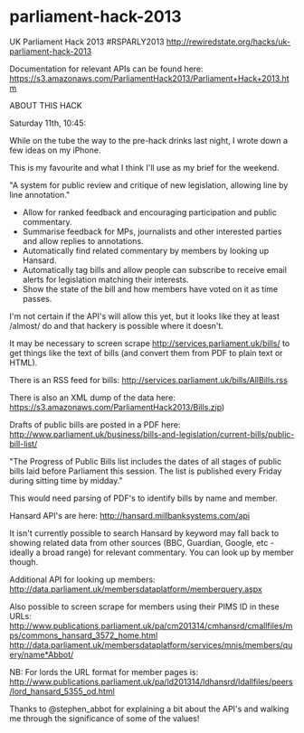 parliament-hack-2013
===================

UK Parliament Hack 2013 #RSPARLY2013
http://rewiredstate.org/hacks/uk-parliament-hack-2013

Documentation for relevant APIs can be found here:
https://s3.amazonaws.com/ParliamentHack2013/Parliament+Hack+2013.htm

ABOUT THIS HACK

Saturday 11th, 10:45:

While on the tube the way to the pre-hack drinks last night, I wrote down a
few ideas on my iPhone.

This is my favourite and what I think I'll use as my brief for the weekend.

"A system for public review and critique of new legislation, allowing line by
line annotation."

- Allow for ranked feedback and encouraging participation and public
  commentary.
- Summarise feedback for MPs, journalists and other interested parties and
  allow replies to annotations.
- Automatically find related commentary by members by looking up Hansard.
- Automatically tag bills and allow people can subscribe to receive email
  alerts for legislation matching their interests.
- Show the state of the bill and how members have voted on it as time passes.

I'm not certain if the API's will allow this yet, but it looks like they at
least /almost/ do and that hackery is possible where it doesn't.

It may be necessary to screen scrape http://services.parliament.uk/bills/ to
get things like the text of bills (and convert them from PDF to plain text
or HTML).

There is an RSS feed for bills:
http://services.parliament.uk/bills/AllBills.rss

There is also an XML dump of the data here:
https://s3.amazonaws.com/ParliamentHack2013/Bills.zip)

Drafts of public bills are posted in a PDF here:
http://www.parliament.uk/business/bills-and-legislation/current-bills/public-bill-list/

"The Progress of Public Bills list includes the dates of all stages of public
bills laid before Parliament this session. The list is published every 
Friday during sitting time by midday."

This would need parsing of PDF's to identify bills by name and member.

Hansard API's are here:
http://hansard.millbanksystems.com/api

It isn't currently possible to search Hansard by keyword may fall back to 
showing related data from other sources (BBC, Guardian, Google, etc - ideally
a broad range) for relevant commentary. You can look up by member though.

Additional API for looking up members:
http://data.parliament.uk/membersdataplatform/memberquery.aspx

Also possible to screen scrape for members using their PIMS ID in these URLs:
http://www.publications.parliament.uk/pa/cm201314/cmhansrd/cmallfiles/mps/commons_hansard_3572_home.html
http://data.parliament.uk/membersdataplatform/services/mnis/members/query/name*Abbot/

NB: For lords the URL format for member pages is:
http://www.publications.parliament.uk/pa/ld201314/ldhansrd/ldallfiles/peers/lord_hansard_5355_od.html

Thanks to @stephen_abbot for explaining a bit about the API's and walking me
through the significance of some of the values!